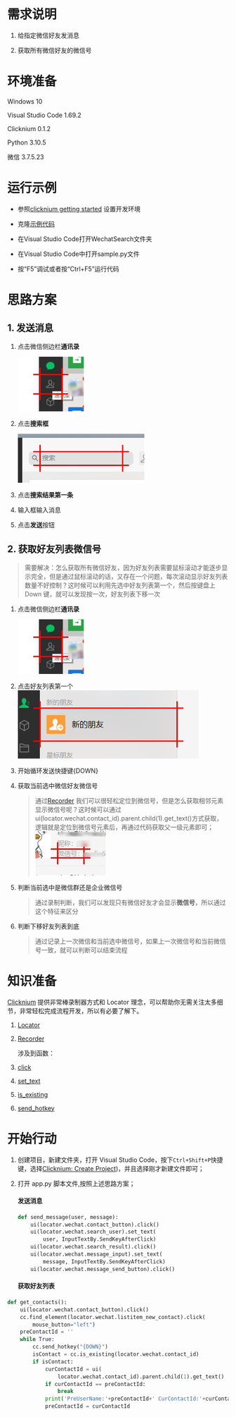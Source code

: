 # 需求说明

1. 给指定微信好友发消息

2. 获取所有微信好友的微信号

# 环境准备

Windows 10

Visual Studio Code 1.69.2

Clicknium 0.1.2

Python 3.10.5

微信 3.7.5.23

# 运行示例

- 参照[clicknium getting started](https://www.clicknium.com/documents) 设置开发环境

- 克隆[示例代码](https://github.com/automation9417/application-automation)

- 在Visual Studio Code打开WechatSearch文件夹

- 在Visual Studio Code中打开sample.py文件

- 按“F5”调试或者按“Ctrl+F5”运行代码



# 思路方案

## 1. 发送消息

1. 点击微信侧边栏**通讯录**  
   
   ![WechatSearch](/WechatSearch/.locator/wechat_img/ab13e383-64a6-43ae-9286-38c087cd220a.jpg)

2. 点击**搜索框**  
   
   ![](/WechatSearch/.locator/wechat_img/e9157cb1-1246-4f77-b239-4258d2c80ba1.jpg)

3. 点击**搜索结果第一条**  

4. 输入框输入消息

5. 点击**发送**按钮

## 2. 获取好友列表微信号

> 需要解决：怎么获取所有微信好友，因为好友列表需要鼠标滚动才能逐步显示完全，但是通过鼠标滚动的话，又存在一个问题，每次滚动显示好友列表数量不好控制？这时候可以利用先选中好友列表第一个，然后按键盘上 Down 键，就可以发现按一次，好友列表下移一次

1. 点击微信侧边栏**通讯录**  
   
   ![](/WechatSearch/.locator/wechat_img/ab13e383-64a6-43ae-9286-38c087cd220a.jpg)

2. 点击好友列表第一个  
   ![](/WechatSearch/.locator/wechat_img/91674ef2-101f-4b98-aa97-69d25369f63f.jpg)

3. 开始循环发送快捷键{DOWN}

4. 获取当前选中微信好友微信号
   
   > 通过[Recorder](https://www.clicknium.com/documents/developtools/vscode/recorder/) 我们可以很轻松定位到微信号，但是怎么获取相邻元素显示微信号呢？这时候可以通过 ui(locator.wechat.contact_id).parent.child(1).get_text()方式获取，逻辑就是定位到微信号元素后，再通过代码获取父一级元素即可；
   > ![](/WechatSearch/.locator/wechat_img/4c341dd1-38f7-44c4-ac10-7fafd25cbbce.jpg)

5. 判断当前选中是微信群还是企业微信号
   
   > 通过录制判断，我们可以发现只有微信好友才会显示**微信号**，所以通过这个特征来区分

6. 判断下移好友列表到底
   
   > 通过记录上一次微信和当前选中微信号，如果上一次微信号和当前微信号一致，就可以判断可以结束流程

# 知识准备

[Clicknium](https://www.clicknium.com/) 提供非常棒录制器方式和 Locator 理念，可以帮助你无需关注太多细节，非常轻松完成流程开发，所以有必要了解下。

1. [Locator](https://www.clicknium.com/documents/automation/locator)

2. [Recorder](https://www.clicknium.com/documents/developtools/vscode/recorder/)
   
   涉及到函数：

3. [click](https://www.clicknium.com/documents/api/python/uielement/click)

4. [set_text](https://www.clicknium.com/documents/api/python/uielement/set_text)

5. [is_existing](https://www.clicknium.com/documents/api/python/globalfunctions/is_existing)

6. [send_hotkey](https://www.clicknium.com/documents/api/python/globalfunctions/send_hotkey)

# 开始行动

1. 创建项目，新建文件夹，打开 Visual Studio Code，按下`Ctrl+Shift+P`快捷键，选择[Clicknium: Create Project](https://www.clicknium.com/documents/developtools/vscode/project_management))，并且选择刚才新建文件即可；

2. 打开 app.py 脚本文件,按照上述思路方案；
   
   #### 发送消息
   
   ```py
   def send_message(user, message):
       ui(locator.wechat.contact_button).click()
       ui(locator.wechat.search_user).set_text(
           user, InputTextBy.SendKeyAfterClick)
       ui(locator.wechat.search_result).click()
       ui(locator.wechat.message_input).set_text(
           message, InputTextBy.SendKeyAfterClick)
       ui(locator.wechat.message_send_button).click()
   ```
   
   #### 获取好友列表

```py
def get_contacts():
    ui(locator.wechat.contact_button).click()
    cc.find_element(locator.wechat.listitem_new_contact).click(
        mouse_button="left")
    preContactId = ''
    while True:
        cc.send_hotkey("{DOWN}")
        isContact = cc.is_existing(locator.wechat.contact_id)
        if isContact:
            curContactId = ui(
                locator.wechat.contact_id).parent.child(1).get_text()
            if curContactId == preContactId:
                break
            print('PreUserName:'+preContactId+' CurContactId:'+curContactId)
            preContactId = curContactId
```
